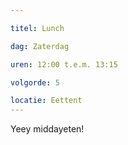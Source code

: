 ```yaml
---

titel: Lunch

dag: Zaterdag

uren: 12:00 t.e.m. 13:15

volgorde: 5

locatie: Eettent
---
```


Yeey middayeten!

